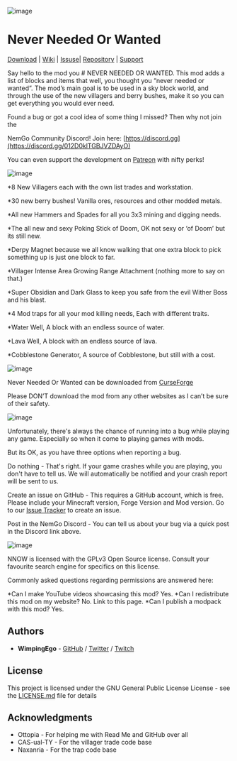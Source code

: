 ![image](https://i.imgur.com/Cm376pU.png)

# Never Needed Or Wanted

[Download](https://www.curseforge.com/minecraft/mc-mods/never-needed-or-wanted/files) | [Wiki](https://github.com/Wimpingego/nnow/wiki) | [Issuse](https://github.com/Wimpingego/nnow/issues)| [Repository](https://github.com/Wimpingego/nnow) | [Support](https://www.patreon.com/Ego_YT)

Say hello to the mod you # NEVER NEEDED OR WANTED.
This mod adds a list of blocks and items that well, you thought you “never needed or wanted”. The mod’s main goal is to be used in a sky block world,
and through the use of the new villagers and berry bushes, make it so you can get everything you would ever need.

Found a bug or got a cool idea of some thing I missed? Then why not join the

NemGo Community Discord! Join here: [https://discord.gg](https://discord.gg/012D0klTGBJVZDAyO)

You can even support the development on [Patreon](https://www.patreon.com/Ego_YT) with nifty perks! 

![image](https://i.imgur.com/JRDsHnY.png)

*8 New Villagers each with the own list trades and workstation.

*30 new berry bushes! Vanilla ores, resources and other modded metals.

*All new Hammers and Spades for all you 3x3 mining and digging needs.

*The all new and sexy Poking Stick of Doom, OK not sexy or ‘of Doom’ but its still new.

*Derpy Magnet because we all know walking that one extra block to pick something up is just one block to far.

*Villager Intense Area Growing Range Attachment (nothing more to say on that.)

*Super Obsidian and Dark Glass to keep you safe from the evil Wither Boss and his blast.

*4 Mod traps for all your mod killing needs, Each with different traits.

*Water Well, A block with an endless source of water.

*Lava Well, A block with an endless source of lava.

*Cobblestone Generator, A source of Cobblestone, but still with a cost.


![image](https://i.imgur.com/SpJLw3E.png)

Never Needed Or Wanted can be downloaded from [CurseForge](https://www.curseforge.com/minecraft/mc-mods/never-needed-or-wanted/files)

Please DON’T download the mod from any other websites as I can’t be sure of their safety.

![image](https://i.imgur.com/OrZMYVJ.png)

Unfortunately, there's always the chance of running into a bug while playing any game. Especially so when it come to playing games with mods.

But its OK, as you have three options when reporting a bug. 

Do nothing - That's right. If your game crashes while you are playing, you don't have to tell us. We will automatically be notified and your crash report will be sent to us. 

Create an issue on GitHub - This requires a GitHub account, which is free. Please include your Minecraft version, Forge Version and Mod version. Go to our [Issue Tracker](https://github.com/Wimpingego/nnow/issues/new) to create an issue. 

Post in the NemGo Discord - You can tell us about your bug via a quick post in the Discord link above.

![image](https://i.imgur.com/AXfK99d.png)

NNOW is licensed with the GPLv3 Open Source license. Consult your favourite search engine for specifics on this license. 

Commonly asked questions regarding permissions are answered here:

*Can I make YouTube videos showcasing this mod? Yes.
*Can I redistribute this mod on my website? No. Link to this page.
*Can I publish a modpack with this mod? Yes.

## Authors

* **WimpingEgo** - [GitHub](https://github.com/wimpingego) / [Twitter](https://twitter.com/Ego_YT) / [Twitch](https://twitch.tv/wimpingego)

## License

This project is licensed under the GNU General Public License License - see the [LICENSE.md](https://github.com/Wimpingego/nnow/blob/master/LICENSE) file for details

## Acknowledgments

* Ottopia - For helping me with Read Me and GitHub over all
* CAS-ual-TY - For the villager trade code base
* Naxanria  - For the trap code base
